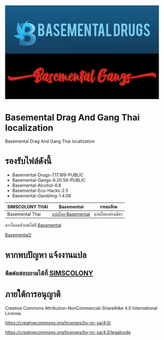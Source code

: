 ![Basemental](https://github.com/simscolony/Basemental_TH/blob/main/269605579_2032648843563175_1381426551895061247_n.png)

# Basemental Drag And Gang Thai localization
Basemental Drag And Gang Thai localization

# รองรับไฟล์ดังนี้
* Basemental-Drugs-7.17.169-PUBLIC
* Basemental-Gangs-6.20.59-PUBLIC
* Basemental-Alcohol-6.8
* Basemental-Eco-Hacks-2.5
* Basemental-Gambling-1.4.06


| SIMSCOLONY THAI| Basemental |รายละเอียด|
| ------------- | ------------- | ------------- |
| Basemental Thai| [แปลไทย Basemental ](https://github.com/simscolony/Basemental_TH/raw/main/%5BSIMSCOLONY%5D%20Basemental%20Thai%202024.package)  |แปลไทยอย่างเดียว|

ดาวโหลดตัวเล่นได้ที่
[Basemental](https://basementalcc.com/)

[Basemental2](https://scontent.fbkk10-1.fna.fbcdn.net/v/t39.30808-6/438215706_985057683030466_2234950175350921558_n.jpg?_nc_cat=103&ccb=1-7&_nc_sid=5f2048&_nc_ohc=RroT2LhRYF0Ab4vJtAL&_nc_ht=scontent.fbkk10-1.fna&oh=00_AfASE5CX3gG7PAhQ0yIU4kQawI9fzoPBES0N31lG8bD6oA&oe=662D710E)


# หากพบปัญหา แจ้งงานแปล
## ติดต่อสอบถามได้ที่ [SIMSCOLONY](https://github.com/simscolony/Basemental_TH/blob/main/%5BSIMSCOLONY%5D%20Basemental%20Thai%202023.package)

# ภายใต้การอนุญาติ 

Creative Commons Attribution-NonCommercial-ShareAlike 4.0 International License.

https://creativecommons.org/licenses/by-nc-sa/4.0/

https://creativecommons.org/licenses/by-nc-sa/4.0/legalcode
